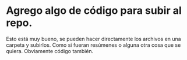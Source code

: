 
# Agrego algo de código para subir al repo.

Esto está muy bueno, se pueden hacer directamente los archivos en una carpeta y subirlos.
Como si fueran resúmenes o alguna otra cosa que se quiera. Obviamente código también.
